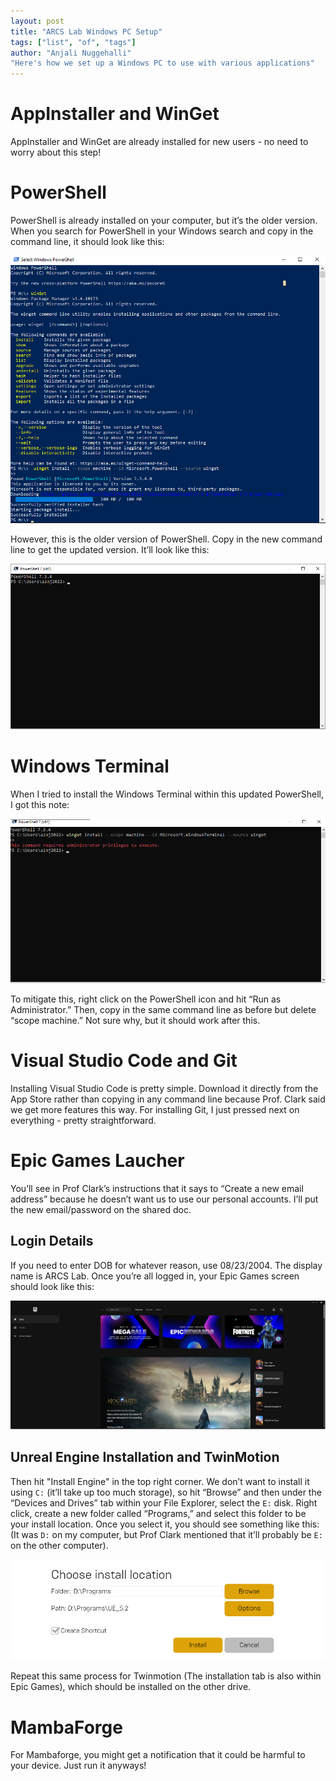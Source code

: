 ```yaml
---
layout: post
title: "ARCS Lab Windows PC Setup"
tags: ["list", "of", "tags"]
author: "Anjali Nuggehalli"
"Here's how we set up a Windows PC to use with various applications"
---
```


# AppInstaller and WinGet

AppInstaller and WinGet are already installed for new users - no need to worry about this step!

# PowerShell

PowerShell is already installed on your computer, but it’s the older version. When you search for PowerShell in your Windows search and copy in the command line, it should look like this:

![Older version of Powershell](/assets/2023-05-24-windows-setup/powershellOLD.png)

However, this is the older version of PowerShell. Copy in the new command line to get the updated version. It’ll look like this:


![Newer version of PowerShell](/assets/2023-05-24-windows-setup/powershellNEW.png)

# Windows Terminal

When I tried to install the Windows Terminal within this updated PowerShell, I got this note:


![Error Message in installing Windows Terminal](/assets/2023-05-24-windows-setup/errormessage.png)

To mitigate this, right click on the PowerShell icon and hit “Run as Administrator.” Then, copy in the same command line as before but delete “scope machine.” Not sure why, but it should work after this.

# Visual Studio Code and Git

Installing Visual Studio Code is pretty simple. Download it directly from the App Store rather than copying in any command line because Prof. Clark said we get more features this way. For installing Git, I just pressed next on everything - pretty straightforward.

# Epic Games Laucher

You’ll see in Prof Clark’s instructions that it says to “Create a new email address” because he doesn’t want us to use our personal accounts. I’ll put the new email/password on the shared doc.
## Login Details

If you need to enter DOB for whatever reason, use 08/23/2004. The display name is ARCS Lab. Once you’re all logged in, your Epic Games screen should look like this:


![Epic Games Launcher](/assets/2023-05-24-windows-setup/epicgames.png)

## Unreal Engine Installation and TwinMotion

Then hit "Install Engine" in the top right corner. We don’t want to install it using `C:` (it’ll take up too much storage), so hit “Browse” and then under the “Devices and Drives” tab within your File Explorer, select the `E:` disk. Right click, create a new folder called “Programs,” and select this folder to be your install location. Once you select it, you should see something like this: (It was `D:` on my computer, but Prof Clark mentioned that it’ll probably be `E:` on the other computer).


![Installing Unreal Engine](/assets/2023-05-24-windows-setup/unrealengine.png)

Repeat this same process for Twinmotion (The installation tab is also within Epic Games), which should be installed on the other drive. 

# MambaForge

For Mambaforge, you might get a notification that it could be harmful to your device. Just run it anyways!


